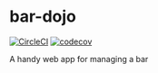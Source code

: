 # bar-dojo

[![CircleCI](https://circleci.com/gh/Fabricate-IO/bar-dojo.svg?style=svg)](https://circleci.com/gh/Fabricate-IO/bar-dojo) [![codecov](https://codecov.io/gh/Fabricate-IO/bar-dojo/branch/master/graph/badge.svg)](https://codecov.io/gh/Fabricate-IO/bar-dojo)


A handy web app for managing a bar
